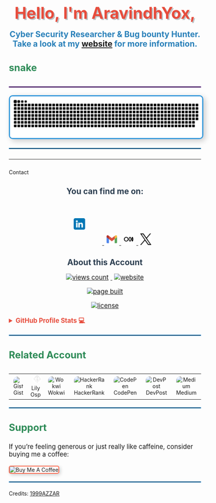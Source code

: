 <div align="center">
  <h1 style="font-size: 3em; color: #e74c3c; text-align: center; text-shadow: 3px 3px #bdc3c7;">Hello, I'm AravindhYox,</h1>
  <h4 style="font-size: 1.5em; color: #2980b9; text-align: center; margin-top: -10px;">Cyber Security Researcher & Bug bounty Hunter. Take a look at my <a href="https://aravindhyox.github.io/" target="_blank">website</a> for more information.</h4>
</div>

<h4 style="color: #2e8b57; font-size: 1.8em;">snake</h4>

<hr style="border: 1px solid #6D2D98; margin: 20px 0;">

<div align="center">
  <a href="https://aravindhyox.github.io/">
    <img src="/resources/grid-snake.svg" alt="snake-grid" style="border: 3px solid #3498db; border-radius: 10px; box-shadow: 5px 5px 15px rgba(0, 0, 0, 0.2);">
  </a>
</div>

<hr style="border: 1px solid #3498db; margin: 20px 0;">

<hr <h4 style="color: #2e8b57; font-size: 1.8em;">Contact</h4>


  <div align="center">
    <h2 style="color: #2c3e50;">You can find me on:</h2>
    <p style="font-size: 1.2em;">
      <a href="https://www.linkedin.com/in/aravindhyox/" target="_blank">
        <img src="resources/linkedin.png" alt="linkedin" style="height: 30px; margin: 0 5px; padding: 40px;">
      </a> 
      <a href="mailto:aravindhyox@gmail.com" target="_blank">
        <img src="resources/mail.png" alt="mail" style="height: 30px; margin: 0 5px;">
      </a>
      <a href="https://medium.com/@aravindhyox" target="_blank">
        <img src="resources/medium.svg" alt="medium" style="height: 30px; margin: 0 5px;">
      </a>
      <a href="https://twitter.com/aravindhyox" target="_blank">
        <img src="resources/twitter.png" alt="x" style="height: 30px; margin: 0 5px;">
      </a>
    </p>
  </div>


  
  <div align="center">
    <h2 style="color: #2c3e50;">About this Account</h2>
    <p style="font-size: 1.2em;">
      <a href="github.com/1999AZZAR" target="_blank">
        <img src="https://komarev.com/ghpvc/?username=1999AZZAR&style=for-the-badge&label=PROFILE+VIEWS" alt="views count" style="height: 30px; margin: 0 5px;">
      </a>
      <a href="https://1999azzar.github.io/1999AZZAR/" target="_blank">
        <img src="https://img.shields.io/website?down_message=offline&style=for-the-badge&up_message=online&url=https%3A%2F%2F1999azzar.github.io%2F1999AZZAR%2F" alt="website" style="height: 30px; margin: 0 5px;">
      </a>
    </p>
    <p style="font-size: 1.2em;">
      <a href="github.com/1999AZZAR" target="_blank">
        <img src="https://github.com/1999AZZAR/1999AZZAR/actions/workflows/pages/pages-build-deployment/badge.svg" alt="page built" style="height: 30px; margin: 0 5px;">
      </a>
    </p>
    <p style="font-size: 1.2em;">
      <a href="github.com/1999AZZAR" target="_blank">
        <img src="https://img.shields.io/github/license/1999AZZAR/1999AZZAR?color=purple&style=for-the-badge" alt="license" style="height: 30px; margin: 0 5px;">
      </a>
    </p>
  </div>


<details>
  <summary style="font-size: 1.2em; font-weight: bold; color: #e74c3c; cursor: pointer;">GitHub Profile Stats 💻</summary>
  <div align="center">
    <h2 style="color: #2c3e50;">GitHub Stats</h2>
    <details>
      <summary align="left" style="font-size: 1.2em; font-weight: bold; color: #2980b9;">General</summary>
        <table align="center">
          <tr border="0">
            <td width="50%" align="center"> 
              <img align="center" width="100%" src="https://github-readme-streak-stats.herokuapp.com?user=1999AZZAR&theme=gruvbox&hide_border=true&date_format=j%20M%5B%20Y%5D" alt="GitHub Streak">
            </td>
            <td width="50%" align="center">
              <img align="center" width="100%" src="https://github-readme-stats.vercel.app/api?username=1999AZZAR&show_icons=true&theme=gruvbox&hide_border=true" alt="GitHub Stats">
            </td>
          </tr>
        </table>
        <div align="center">
          <p>
            <a href="https://github.com/1999AZZAR" target="_blank">
              <img align="center" width="100%" src="https://github-profile-summary-cards.vercel.app/api/cards/profile-details?username=1999azzar&theme=gruvbox&hide_border=true" alt="GitHub Profile Summary" style="border-radius: 10px; margin: 0 5px;">
            </a>
          </p>
        </div>
    </details>
    <details>
      <summary align="left" style="font-size: 1.2em; font-weight: bold; color: #2980b9;">Language</summary>
        <table align="center">
          <tr border="0">
            <td width="50%" align="center"> 
              <img align="center" width="100%" src="https://github-profile-summary-cards.vercel.app/api/cards/repos-per-language?username=1999azzar&theme=gruvbox&layout=compact&hide_border=true" alt="Top Langs by repo">
              <br></br>
              <img align="center" width="100%" src="https://github-profile-summary-cards.vercel.app/api/cards/most-commit-language?username=1999azzar&theme=gruvbox&layout=compact&hide_border=true" alt="Top Langs by commit">
            </td>
            <td width="50%" align="center">
              <img align="center" width="100%" src="https://github-readme-stats.vercel.app/api/top-langs/?username=1999AZZAR&langs_count=6&theme=gruvbox&hide_border=true" alt="overall Top Langs">
            </td>
          </tr>
        </table>
    </details>
  </div>

  <details open>
    <summary style="font-size: 1.2em; font-weight: bold; color: #e74c3c; cursor: pointer;">Recent Activity</summary>
    <div align="center">
      <p>
        <a href="https://github.com/1999AZZAR" target="_blank">
          <img alt="Azzar's Activity Graph" src="https://github-readme-activity-graph.vercel.app/graph?username=1999azzar&theme=github-compact&hide_border=true" style="border-radius: 10px; margin: 0 5px;">
        </a>
      </p>
    </div>
  </details>
</details>

<hr style="border: 1px solid #3498db; margin: 20px 0;">

<h4 style="color: #2e8b57; font-size: 1.8em;">Related Account</h4>
<table align="center" style="border-collapse: collapse; border: none;">
  <tr>
    <td align="center" style="border: none;">
      <a href="https://gist.github.com/1999AZZAR" target="_blank" style="text-decoration: none;">
        <img alt="Gist" src="https://upload.wikimedia.org/wikipedia/commons/4/4a/GitHub_Mark.png" style="width: 24px; border-radius: 10px; margin: 0 5px;">
        <br>
        <span>Gist</span>
      </a>
    </td>
    <td align="center" style="border: none;">
      <a href="https://github.com/lily-osp/" target="_blank" style="text-decoration: none;">
        <img alt="Lily Osp" src="https://raw.githubusercontent.com/1999AZZAR/1999AZZAR/readme/resources/logo.png" style="width: 24px; border-radius: 10px; margin: 0 5px;">
        <br>
        <span>Lily Osp</span>
      </a>
    </td>
    <td align="center" style="border: none;">
      <a href="https://wokwi.com/makers/azzar" target="_blank" style="text-decoration: none;">
        <img alt="Wokwi" src="https://wokwi.com/favicon-white.png" style="width: 24px; border-radius: 10px; margin: 0 5px;">
        <br>
        <span>Wokwi</span>
      </a>
    </td>
    <td align="center" style="border: none;">
      <a href="https://www.hackerrank.com/profile/azzar_mr_zs" target="_blank" style="text-decoration: none;">
        <img alt="HackerRank" src="https://cdn.worldvectorlogo.com/logos/hackerrank.svg" style="width: 24px; border-radius: 10px; margin: 0 5px;">
        <br>
        <span>HackerRank</span>
      </a>
    </td>
    <td align="center" style="border: none;">
      <a href="https://codepen.io/azzar" target="_blank" style="text-decoration: none;">
        <img alt="CodePen" src="https://cdn.worldvectorlogo.com/logos/codepen-icon.svg" style="width: 24px; border-radius: 10px; margin: 0 5px;">
        <br>
        <span>CodePen</span>
      </a>
    </td>
    <td align="center" style="border: none;">
      <a href="https://devpost.com/1999AZZAR" target="_blank" style="text-decoration: none;">
        <img alt="DevPost" src="https://d2dmyh35ffsxbl.cloudfront.net/assets/reimagine2/devpost-logo-25d0005ec83e3b9ef6fce93235bb6d642d7c828f31758ebdb5b7ee87de7d45c3.svg" style="width: 24px; border-radius: 10px; margin: 0 5px;">
        <br>
        <span>DevPost</span>
      </a>
    </td>
    <td align="center" style="border: none;">
      <a href="https://medium.com/@azzar_budiyanto" target="_blank" style="text-decoration: none;">
        <img alt="Medium" src="https://upload.wikimedia.org/wikipedia/commons/e/ec/Medium_logo_Monogram.svg" style="width: 24px; border-radius: 10px; margin: 0 5px;">
        <br>
        <span>Medium</span>
      </a>
    </td>
  </tr>
</table>
  
<hr style="border: 1px solid #3498db; margin: 20px 0;">

<h3 style="color: #2e8b57; font-size: 1.8em;">Support</h3>
<p style="font-size: 1.2em;">If you’re feeling generous or just really like caffeine, consider buying me a coffee:</p>

<div align="left" style="margin-top: 20px;">
  <a href="https://www.buymeacoffee.com/azzar" target="_blank" style="text-decoration: none;">
    <img src="https://cdn.buymeacoffee.com/buttons/v2/default-yellow.png" alt="Buy Me A Coffee" style="height: 42px; width: 151.9px; border: 2px solid #ff6347; border-radius: 5px; box-shadow: 3px 3px 10px rgba(0,0,0,0.2);">
  </a>
</div>

<hr style="border: 1px solid #3498db; margin: 20px 0;">

Credits: [1999AZZAR](https://github.com/1999AZZAR)
